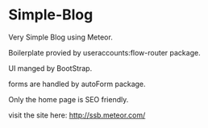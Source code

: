 # Simple-Blog
Very Simple Blog using Meteor.

Boilerplate provied by useraccounts:flow-router package.

UI manged by BootStrap.

forms are handled by autoForm package.

Only the home page is SEO friendly.

visit the site here: http://ssb.meteor.com/

